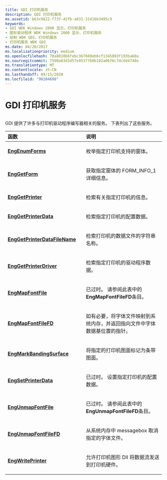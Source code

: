 ```yaml
---
title: GDI 打印机服务
description: GDI 打印机服务
ms.assetid: b63c9822-f737-42fb-a831-31d16b3495c9
keywords:
- GDI WDK Windows 2000 显示，打印机服务
- 图形驱动程序 WDK Windows 2000 显示，打印机服务
- 绘制 WDK GDI，打印机服务
- 打印机服务 WDK GDI
ms.date: 04/20/2017
ms.localizationpriority: medium
ms.openlocfilehash: 70a8010b6febc367669eb6cf1345893f193ba60a
ms.sourcegitcommit: 7500a03d1d57e95377b0b182a06f6c7dcdd4748e
ms.translationtype: MT
ms.contentlocale: zh-CN
ms.lasthandoff: 09/15/2020
ms.locfileid: "90104698"
---
```

# <a name="gdi-printer-services"></a>GDI 打印机服务


## <span id="ddk_gdi_printer_services_gg"></span><span id="DDK_GDI_PRINTER_SERVICES_GG"></span>


GDI 提供了许多与打印机驱动程序编写器相关的服务。 下表列出了这些服务。

<table>
<colgroup>
<col width="50%" />
<col width="50%" />
</colgroup>
<thead>
<tr class="header">
<th align="left">函数</th>
<th align="left">说明</th>
</tr>
</thead>
<tbody>
<tr class="odd">
<td align="left"><p><a href="/windows/desktop/api/winddi/nf-winddi-engenumforms" data-raw-source="[&lt;strong&gt;EngEnumForms&lt;/strong&gt;](/windows/desktop/api/winddi/nf-winddi-engenumforms)"><strong>EngEnumForms</strong></a></p></td>
<td align="left"><p>枚举指定打印机支持的窗体。</p></td>
</tr>
<tr class="even">
<td align="left"><p><a href="/windows/desktop/api/winddi/nf-winddi-enggetform" data-raw-source="[&lt;strong&gt;EngGetForm&lt;/strong&gt;](/windows/desktop/api/winddi/nf-winddi-enggetform)"><strong>EngGetForm</strong></a></p></td>
<td align="left"><p>获取指定窗体的 FORM_INFO_1 详细信息。</p></td>
</tr>
<tr class="odd">
<td align="left"><p><a href="/windows/desktop/api/winddi/nf-winddi-enggetprinter" data-raw-source="[&lt;strong&gt;EngGetPrinter&lt;/strong&gt;](/windows/desktop/api/winddi/nf-winddi-enggetprinter)"><strong>EngGetPrinter</strong></a></p></td>
<td align="left"><p>检索有关指定打印机的信息。</p></td>
</tr>
<tr class="even">
<td align="left"><p><a href="/windows/desktop/api/winddi/nf-winddi-enggetprinterdata" data-raw-source="[&lt;strong&gt;EngGetPrinterData&lt;/strong&gt;](/windows/desktop/api/winddi/nf-winddi-enggetprinterdata)"><strong>EngGetPrinterData</strong></a></p></td>
<td align="left"><p>检索指定打印机的配置数据。</p></td>
</tr>
<tr class="odd">
<td align="left"><p><a href="/windows/desktop/api/winddi/nf-winddi-enggetprinterdatafilename" data-raw-source="[&lt;strong&gt;EngGetPrinterDataFileName&lt;/strong&gt;](/windows/desktop/api/winddi/nf-winddi-enggetprinterdatafilename)"><strong>EngGetPrinterDataFileName</strong></a></p></td>
<td align="left"><p>检索打印机的数据文件的字符串名称。</p></td>
</tr>
<tr class="even">
<td align="left"><p><a href="/windows/desktop/api/winddi/nf-winddi-enggetprinterdriver" data-raw-source="[&lt;strong&gt;EngGetPrinterDriver&lt;/strong&gt;](/windows/desktop/api/winddi/nf-winddi-enggetprinterdriver)"><strong>EngGetPrinterDriver</strong></a></p></td>
<td align="left"><p>检索指定打印机的驱动程序数据。</p></td>
</tr>
<tr class="odd">
<td align="left"><p><a href="/windows/desktop/api/winddi/nf-winddi-engmapfontfile" data-raw-source="[&lt;strong&gt;EngMapFontFile&lt;/strong&gt;](/windows/desktop/api/winddi/nf-winddi-engmapfontfile)"><strong>EngMapFontFile</strong></a></p></td>
<td align="left"><p>已过时。 请参阅此表中的 <strong>EngMapFontFileFD</strong>条目。</p></td>
</tr>
<tr class="even">
<td align="left"><p><a href="/windows/desktop/api/winddi/nf-winddi-engmapfontfilefd" data-raw-source="[&lt;strong&gt;EngMapFontFileFD&lt;/strong&gt;](/windows/desktop/api/winddi/nf-winddi-engmapfontfilefd)"><strong>EngMapFontFileFD</strong></a></p></td>
<td align="left"><p>如有必要，将字体文件映射到系统内存，并返回指向文件中字体数据基位置的指针。</p></td>
</tr>
<tr class="odd">
<td align="left"><p><a href="/windows/desktop/api/winddi/nf-winddi-engmarkbandingsurface" data-raw-source="[&lt;strong&gt;EngMarkBandingSurface&lt;/strong&gt;](/windows/desktop/api/winddi/nf-winddi-engmarkbandingsurface)"><strong>EngMarkBandingSurface</strong></a></p></td>
<td align="left"><p>将指定的打印机图面标记为条带图面。</p></td>
</tr>
<tr class="even">
<td align="left"><p><a href="/windows/desktop/api/winddi/nf-winddi-engsetprinterdata" data-raw-source="[&lt;strong&gt;EngSetPrinterData&lt;/strong&gt;](/windows/desktop/api/winddi/nf-winddi-engsetprinterdata)"><strong>EngSetPrinterData</strong></a></p></td>
<td align="left"><p>已过时。 设置指定打印机的配置数据。</p></td>
</tr>
<tr class="odd">
<td align="left"><p><a href="/windows/desktop/api/winddi/nf-winddi-engunmapfontfile" data-raw-source="[&lt;strong&gt;EngUnmapFontFile&lt;/strong&gt;](/windows/desktop/api/winddi/nf-winddi-engunmapfontfile)"><strong>EngUnmapFontFile</strong></a></p></td>
<td align="left"><p>已过时。 请参阅此表中的 <strong>EngUnmapFontFileFD</strong>条目。</p></td>
</tr>
<tr class="even">
<td align="left"><p><a href="/windows/desktop/api/winddi/nf-winddi-engunmapfontfilefd" data-raw-source="[&lt;strong&gt;EngUnmapFontFileFD&lt;/strong&gt;](/windows/desktop/api/winddi/nf-winddi-engunmapfontfilefd)"><strong>EngUnmapFontFileFD</strong></a></p></td>
<td align="left"><p>从系统内存中 messagebox 取消指定的字体文件。</p></td>
</tr>
<tr class="odd">
<td align="left"><p><a href="/windows/desktop/api/winddi/nf-winddi-engwriteprinter" data-raw-source="[&lt;strong&gt;EngWritePrinter&lt;/strong&gt;](/windows/desktop/api/winddi/nf-winddi-engwriteprinter)"><strong>EngWritePrinter</strong></a></p></td>
<td align="left"><p>允许打印机图形 Dll 将数据流发送到打印机硬件。</p></td>
</tr>
</tbody>
</table>

 

